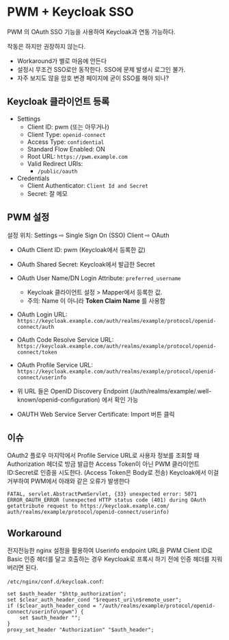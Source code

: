 # PWM + Keycloak SSO

PWM 의 OAuth SSO 기능을 사용하여 Keycloak과 연동 가능하다.


작동은 하지만 권장하지 않는다.
* Workaround가 별로 마음에 안든다
* 설정시 무조건 SSO로만 동작한다. SSO에 문제 발생시 로그인 불가.
* 자주 보지도 않을 암호 변경 페이지에 굳이 SSO를 해야 되나?

## Keycloak 클라이언트 등록

* Settings
    - Client ID: pwm (또는 아무거나)
    - Client Type: `openid-connect`
    - Access Type: `confidential`
    - Standard Flow Enabled: ON
    - Root URL: `https://pwm.example.com`
    - Valid Redirect URIs:
         * `/public/oauth`
* Credentials
    - Client Authenticator: `Client Id and Secret`
    - Secret: 잘 메모

## PWM 설정

설정 위치: Settings ⇨ Single Sign On (SSO) Client ⇨ OAuth

* OAuth Client ID: pwm (Keycloak에서 등록한 값)
* OAuth Shared Secret: Keycloak에서 발급한 Secret
* OAuth User Name/DN Login Attribute: `preferred_username`
    - Keycloak 클라이언트 설정 > Mapper에서 등록한 값.
    - 주의: Name 이 아니라 **Token Claim Name** 를 사용함

* OAuth Login URL: `https://keycloak.example.com/auth/realms/example/protocol/openid-connect/auth`
* OAuth Code Resolve Service URL: `https://keycloak.example.com/auth/realms/example/protocol/openid-connect/token`
* OAuth Profile Service URL: `https://keycloak.example.com/auth/realms/example/protocol/openid-connect/userinfo`
* 위 URL 들은 OpenID Discovery Endpoint (/auth/realms/example/.well-known/openid-configuration) 에서 확인 가능

* OAUTH Web Service Server Certificate: Import 버튼 클릭


## 이슈

OAuth2 플로우 마지막에서 Profile Service URL로 사용자 정보를 조회할 때 Authorization 헤더로 방금 발급한 Access Token이 아닌 PWM 클라이언트 ID:Secret로 인증을 시도한다. (Access Token은 Body로 전송)
Keycloak에서 이걸 거부하여 PWM에서 아래와 같은 오류가 발생한다

```
FATAL, servlet.AbstractPwmServlet, {33} unexpected error: 5071 ERROR_OAUTH_ERROR (unexpected HTTP status code (401) during OAuth getattribute request to https://keycloak.example.com/
auth/realms/example/protocol/openid-connect/userinfo)
```


## Workaround

전지전능한 nginx 설정을 활용하여 Userinfo endpoint URL을 PWM Client ID로 Basic 인증 헤더를 달고 호출하는 경우 Keycloak로 프록시 하기 전에 인증 헤더를 지워버리면 된다.

`/etc/nginx/conf.d/keycloak.conf`:


```
set $auth_header "$http_authorization";
set $clear_auth_header_cond "$request_uri\n$remote_user";
if ($clear_auth_header_cond = "/auth/realms/example/protocol/openid-connect/userinfo\npwm") {
    set $auth_header "";
}
proxy_set_header "Authorization" "$auth_header";
```

